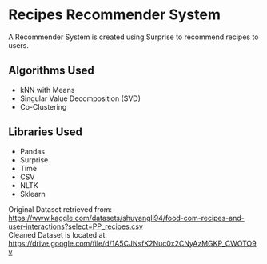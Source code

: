 # Recipes Recommender System
A Recommender System is created using Surprise to recommend recipes to users. 

## Algorithms Used
- kNN with Means
- Singular Value Decomposition (SVD)
- Co-Clustering 

## Libraries Used
- Pandas
- Surprise
- Time
- CSV
- NLTK
- Sklearn

Original Dataset retrieved from: https://www.kaggle.com/datasets/shuyangli94/food-com-recipes-and-user-interactions?select=PP_recipes.csv
<br/>
Cleaned Dataset is located at: https://drive.google.com/file/d/1A5CJNsfK2Nuc0x2CNyAzMGKP_CWOTO9v
